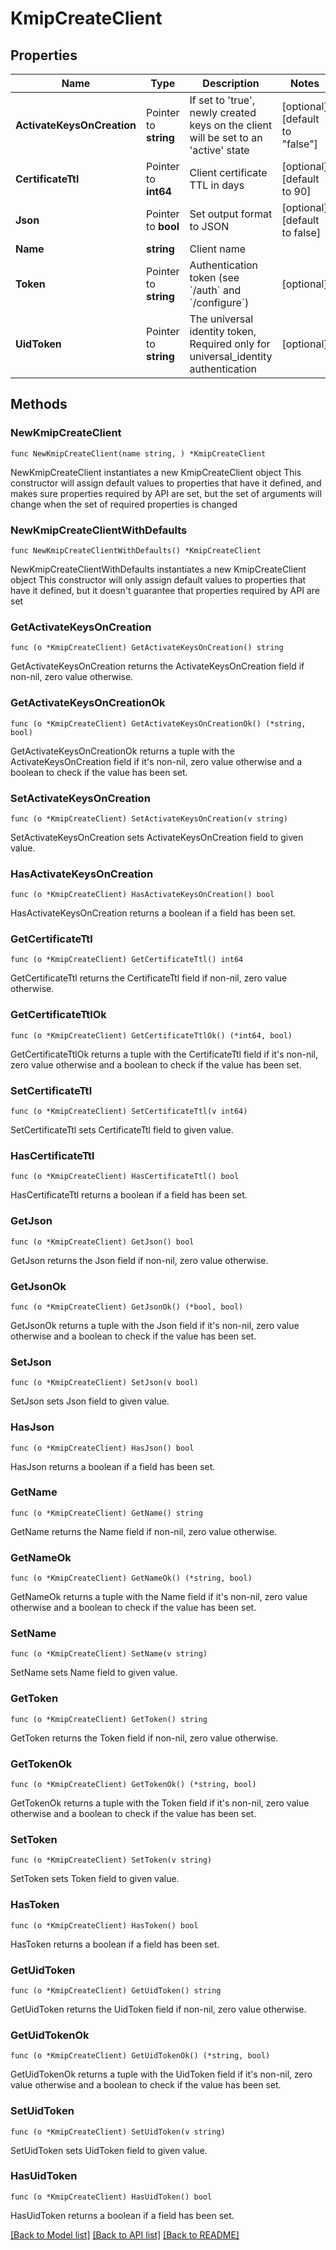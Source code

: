 # KmipCreateClient

## Properties

Name | Type | Description | Notes
------------ | ------------- | ------------- | -------------
**ActivateKeysOnCreation** | Pointer to **string** | If set to &#39;true&#39;, newly created keys on the client will be set to an &#39;active&#39; state | [optional] [default to "false"]
**CertificateTtl** | Pointer to **int64** | Client certificate TTL in days | [optional] [default to 90]
**Json** | Pointer to **bool** | Set output format to JSON | [optional] [default to false]
**Name** | **string** | Client name | 
**Token** | Pointer to **string** | Authentication token (see &#x60;/auth&#x60; and &#x60;/configure&#x60;) | [optional] 
**UidToken** | Pointer to **string** | The universal identity token, Required only for universal_identity authentication | [optional] 

## Methods

### NewKmipCreateClient

`func NewKmipCreateClient(name string, ) *KmipCreateClient`

NewKmipCreateClient instantiates a new KmipCreateClient object
This constructor will assign default values to properties that have it defined,
and makes sure properties required by API are set, but the set of arguments
will change when the set of required properties is changed

### NewKmipCreateClientWithDefaults

`func NewKmipCreateClientWithDefaults() *KmipCreateClient`

NewKmipCreateClientWithDefaults instantiates a new KmipCreateClient object
This constructor will only assign default values to properties that have it defined,
but it doesn't guarantee that properties required by API are set

### GetActivateKeysOnCreation

`func (o *KmipCreateClient) GetActivateKeysOnCreation() string`

GetActivateKeysOnCreation returns the ActivateKeysOnCreation field if non-nil, zero value otherwise.

### GetActivateKeysOnCreationOk

`func (o *KmipCreateClient) GetActivateKeysOnCreationOk() (*string, bool)`

GetActivateKeysOnCreationOk returns a tuple with the ActivateKeysOnCreation field if it's non-nil, zero value otherwise
and a boolean to check if the value has been set.

### SetActivateKeysOnCreation

`func (o *KmipCreateClient) SetActivateKeysOnCreation(v string)`

SetActivateKeysOnCreation sets ActivateKeysOnCreation field to given value.

### HasActivateKeysOnCreation

`func (o *KmipCreateClient) HasActivateKeysOnCreation() bool`

HasActivateKeysOnCreation returns a boolean if a field has been set.

### GetCertificateTtl

`func (o *KmipCreateClient) GetCertificateTtl() int64`

GetCertificateTtl returns the CertificateTtl field if non-nil, zero value otherwise.

### GetCertificateTtlOk

`func (o *KmipCreateClient) GetCertificateTtlOk() (*int64, bool)`

GetCertificateTtlOk returns a tuple with the CertificateTtl field if it's non-nil, zero value otherwise
and a boolean to check if the value has been set.

### SetCertificateTtl

`func (o *KmipCreateClient) SetCertificateTtl(v int64)`

SetCertificateTtl sets CertificateTtl field to given value.

### HasCertificateTtl

`func (o *KmipCreateClient) HasCertificateTtl() bool`

HasCertificateTtl returns a boolean if a field has been set.

### GetJson

`func (o *KmipCreateClient) GetJson() bool`

GetJson returns the Json field if non-nil, zero value otherwise.

### GetJsonOk

`func (o *KmipCreateClient) GetJsonOk() (*bool, bool)`

GetJsonOk returns a tuple with the Json field if it's non-nil, zero value otherwise
and a boolean to check if the value has been set.

### SetJson

`func (o *KmipCreateClient) SetJson(v bool)`

SetJson sets Json field to given value.

### HasJson

`func (o *KmipCreateClient) HasJson() bool`

HasJson returns a boolean if a field has been set.

### GetName

`func (o *KmipCreateClient) GetName() string`

GetName returns the Name field if non-nil, zero value otherwise.

### GetNameOk

`func (o *KmipCreateClient) GetNameOk() (*string, bool)`

GetNameOk returns a tuple with the Name field if it's non-nil, zero value otherwise
and a boolean to check if the value has been set.

### SetName

`func (o *KmipCreateClient) SetName(v string)`

SetName sets Name field to given value.


### GetToken

`func (o *KmipCreateClient) GetToken() string`

GetToken returns the Token field if non-nil, zero value otherwise.

### GetTokenOk

`func (o *KmipCreateClient) GetTokenOk() (*string, bool)`

GetTokenOk returns a tuple with the Token field if it's non-nil, zero value otherwise
and a boolean to check if the value has been set.

### SetToken

`func (o *KmipCreateClient) SetToken(v string)`

SetToken sets Token field to given value.

### HasToken

`func (o *KmipCreateClient) HasToken() bool`

HasToken returns a boolean if a field has been set.

### GetUidToken

`func (o *KmipCreateClient) GetUidToken() string`

GetUidToken returns the UidToken field if non-nil, zero value otherwise.

### GetUidTokenOk

`func (o *KmipCreateClient) GetUidTokenOk() (*string, bool)`

GetUidTokenOk returns a tuple with the UidToken field if it's non-nil, zero value otherwise
and a boolean to check if the value has been set.

### SetUidToken

`func (o *KmipCreateClient) SetUidToken(v string)`

SetUidToken sets UidToken field to given value.

### HasUidToken

`func (o *KmipCreateClient) HasUidToken() bool`

HasUidToken returns a boolean if a field has been set.


[[Back to Model list]](../README.md#documentation-for-models) [[Back to API list]](../README.md#documentation-for-api-endpoints) [[Back to README]](../README.md)


